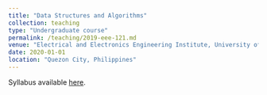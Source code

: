 ```yaml
---
title: "Data Structures and Algorithms"
collection: teaching
type: "Undergraduate course"
permalink: /teaching/2019-eee-121.md
venue: "Electrical and Electronics Engineering Institute, University of the Philippines"
date: 2020-01-01
location: "Quezon City, Philippines"
---
```


Syllabus available [here](https://drive.google.com/file/d/1px92r-HluErodJT_wlznlhtcHXsmox__/view?usp=sharing).
